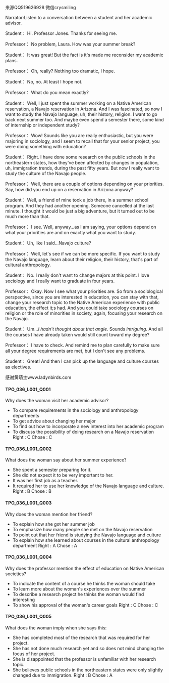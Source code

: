 来源QQ519626928 微信crysmiling

Narrator:Listen to a conversation between a student and her academic advisor.

Student：
Hi. Professor Jones. Thanks for seeing me.

Professor：
No problem, Laura. How was your summer break?

Student：
It was great! But the fact is it's made me reconsider my academic plans.

Professor：
Oh, really? Nothing too dramatic, I hope.

Student：
No, no. At least I hope not.

Professor：
What do you mean exactly?

Student：
Well, I just spent the summer working on a Native American reservation, a Navajo reservation in Arizona. And I was fascinated, so now I want to study the Navajo language, uh, their history, religion. I want to go back next summer too. And maybe even spend a semester there, some kind of internship or independent study?

Professor：
Wow! Sounds like you are really enthusiastic, but you were majoring in sociology, and I seem to recall that for your senior project, you were doing something with education?

Student：
Right. I have done some research on the public schools in the northeastern states, how they've been affected by changes in population, uh, immigration trends, during the past fifty years. But now I really want to study the culture of the Navajo people. 

Professor：
Well, there are a couple of options depending on your priorities. Say, how did you end up on a reservation in Arizona anyway?

Student：
Well, a friend of mine took a job there, in a summer school program. And they had another opening. Someone cancelled at the last minute. I thought it would be just a big adventure, but it turned out to be much more than that.

Professor：
I see. Well, anyway…as I am saying, your options depend on what your priorities are and on exactly what you want to study.

Student：
Uh, like I said...Navajo culture?

Professor：
Well, let's see if we can be more specific. If you want to study the Navajo language, learn about their religion, their history, that's part of cultural anthropology.

Student：
No. I really don't want to change majors at this point. I love sociology and I really want to graduate in four years.

Professor：
Okay. Now I see what your priorities are. So from a sociological perspective, since you are interested in education, you can stay with that, change your research topic to the Native American experience with public education, the effect it;s had. And you could take sociology courses on religion or the role of minorities in society, again, focusing your research on the Navajo.

Student：
Um...*l hadn't thought about that angle*. Sounds *intriguing*. And all the courses I have already taken would still count toward my degree?

Professor：
I have to check. And remind me to plan carefully to make sure all your degree requirements are met, but I don't see any problems.

Student：
Great! And then I can pick up the language and culture courses as electives.

感谢黄萌主www.ladynbirds.com

#### TPO_036_L001_Q001
Why does the woman visit her academic advisor?
- To compare requirements in the sociology and anthropology departments
- To get advice about changing her major
- To find out how to incorporate a new interest into her academic program
- To discuss the possibility of doing research on a Navajo reservation
Right : C	Chose : C


#### TPO_036_L001_Q002
What does the woman say about her summer experience?
- She spent a semester preparing for it.
- She did not expect it to be very important to her.
- It was her first job as a teacher.
- It required her to use her knowledge of the Navajo language and culture.
Right : B	Chose : B


#### TPO_036_L001_Q003
Why does the woman mention her friend?
- To explain how she got her summer job
- To emphasize how many people she met on the Navajo reservation
- To point out that her friend is studying the Navajo language and culture
- To explain how she learned about courses in the cultural anthropology department
Right : A	Chose : A


#### TPO_036_L001_Q004
Why does the professor mention the effect of education on Native American societies?
- To indicate the content of a course he thinks the woman should take
- To learn more about the woman's experiences over the summer
- To describe a research project he thinks the woman would find interesting
- To show his approval of the woman's career goals
Right : C	Chose : C


#### TPO_036_L001_Q005
What does the woman imply when she says this:
- She has completed most of the research that was required for her project.
- She has not done much research yet and so does not mind changing the focus of her project.
- She is disappointed that the professor is unfamiliar with her research topic.
- She believes public schools in the northeastern states were only slightly changed due to immigration.
Right : B	Chose : A

